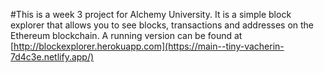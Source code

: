#This is a week 3 project for Alchemy University. It is a simple block explorer that allows you to see blocks, transactions and addresses on the Ethereum blockchain. A running version can be found at [http://blockexplorer.herokuapp.com](https://main--tiny-vacherin-7d4c3e.netlify.app/)

